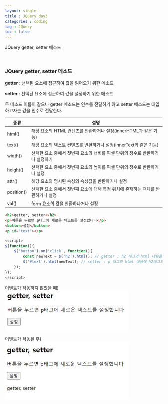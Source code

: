 ```yaml
---
layout: single
title : JQuery day3
categories : coding
tag : JQuery
toc : false
---
```


JQuery getter, setter 메소드

<br>

### JQuery getter, setter 메소드

**getter** : 선택된 요소에 접근하여 값을 읽어오기 위한 메소드

**setter** : 선택된 요소에 접근하여 값을 설정하기 위한 메소드

두 메소드 이름이 같으나 getter 메소드는 인수를 전달하기 않고 setter 메소드는 대입하고자는 값을 인수로 전달한다. 

| 종류       | 설명                                                         |
| ---------- | ------------------------------------------------------------ |
| html()     | 해당 요소의 HTML 컨텐츠를 반환하거나 설정(innerHTML과 같은 기능) |
| text()     | 해당 요소의 텍스트 컨텐츠를 반환하거나 설정(innerText와 같은 기능) |
| width()    | 선택한 요소 중에서 첫번째 요소의 너비를 픽셀 단위의 정수로 반환하거나 설정하기 |
| height()   | 선택한 요소 중에서 첫번째 요소의 높이를 픽셀 단위의 정수로 반환하거나 설정 |
| attr()     | 해당 요소의 명시된 속성의 속성값을 반환하거나 설정           |
| position() | 선택한 요소 중에서 첫번째 요소에 대해 특정 위치에 존재하는 객체를 반환하거나 설정 |
| val()      | form 요소의 값을 반환하나거나 설정                           |

```html
<h2>getter, setter</h2>
<p>버튼을 누르면 p태그에 새로운 텍스트를 설정합니다</p>
<button>설정</button>
<p id="text"></p>
```

```javascript
<script>
$(function(){
    $('button').on('click', function(){
        const newText = $('h2').html(); // getter : h2 태그의 html 내용을 받아온다.
        $('#text').html(newText); // setter : p 태그의 html 내용에 h2태그의 내용을 넣는다.
    });
});
</script>
```

이벤트가 작동하지 않았을 때)<br>![jquery3_1](https://github.com/YUNCHANYEONG/YUNCHANYEONG.github.io/blob/master/assets/images/coding_img/jquery3_1.JPG?raw=true)

이벤트가 작동된 후) <br>![jquery3_2](https://github.com/YUNCHANYEONG/YUNCHANYEONG.github.io/blob/master/assets/images/coding_img/jquery3_2.JPG?raw=true)

